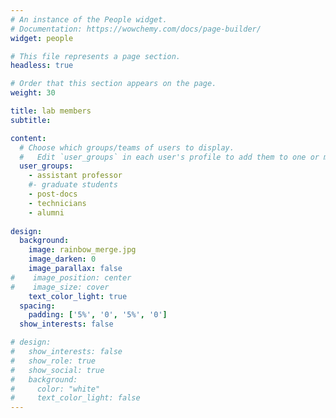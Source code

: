 ```yaml
---
# An instance of the People widget.
# Documentation: https://wowchemy.com/docs/page-builder/
widget: people

# This file represents a page section.
headless: true

# Order that this section appears on the page.
weight: 30

title: lab members
subtitle:

content:
  # Choose which groups/teams of users to display.
  #   Edit `user_groups` in each user's profile to add them to one or more of these groups.
  user_groups:
    - assistant professor
    #- graduate students
    - post-docs
    - technicians
    - alumni
    
design:
  background:
    image: rainbow_merge.jpg
    image_darken: 0
    image_parallax: false
#    image_position: center
#    image_size: cover
    text_color_light: true
  spacing:
    padding: ['5%', '0', '5%', '0']
  show_interests: false

# design:
#   show_interests: false
#   show_role: true
#   show_social: true
#   background:
#     color: "white"
#     text_color_light: false
---
```

